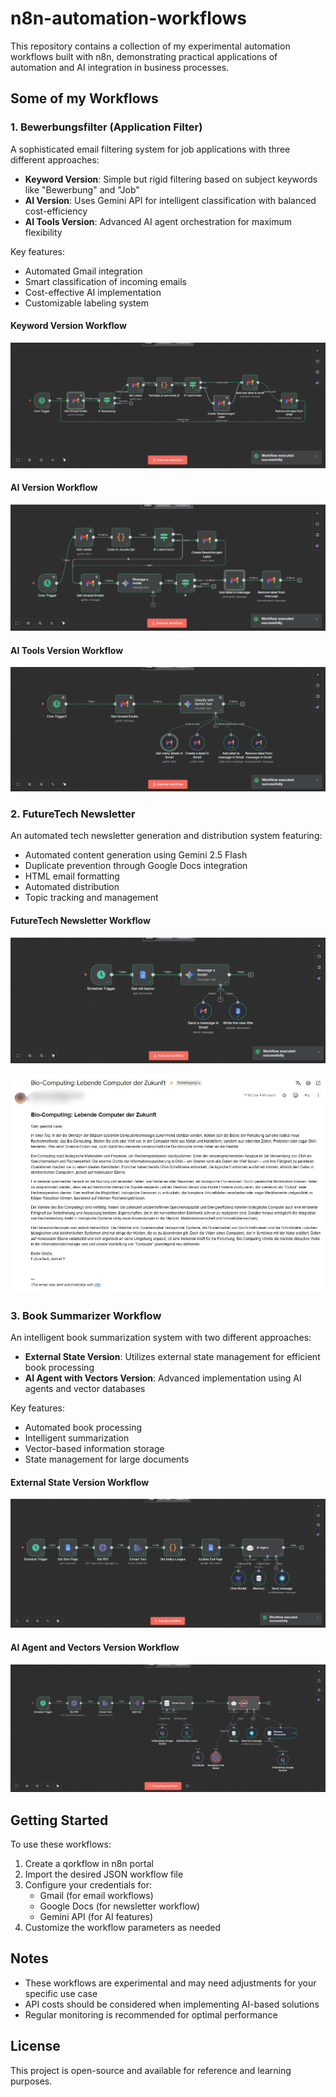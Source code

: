 # n8n-automation-workflows

This repository contains a collection of my experimental automation workflows built with n8n, demonstrating practical applications of automation and AI integration in business processes.

## Some of my Workflows

### 1. Bewerbungsfilter (Application Filter)
A sophisticated email filtering system for job applications with three different approaches:

- **Keyword Version**: Simple but rigid filtering based on subject keywords like "Bewerbung" and "Job"
- **AI Version**: Uses Gemini API for intelligent classification with balanced cost-efficiency
- **AI Tools Version**: Advanced AI agent orchestration for maximum flexibility

Key features:
- Automated Gmail integration
- Smart classification of incoming emails
- Cost-effective AI implementation
- Customizable labeling system

#### Keyword Version Workflow
![Keyword Version Workflow](/Bewerbungsfilter/filtering%20emails%20with%20regex.jpg)

#### AI Version Workflow
![AI Version Workflow](/Bewerbungsfilter/filtering%20emails%20with%20ai.jpg)

#### AI Tools Version Workflow
![AI Tools Version Workflow](/Bewerbungsfilter/filtering%20emails%20with%20ai%20tools.jpg)

### 2. FutureTech Newsletter
An automated tech newsletter generation and distribution system featuring:

- Automated content generation using Gemini 2.5 Flash
- Duplicate prevention through Google Docs integration
- HTML email formatting
- Automated distribution
- Topic tracking and management

#### FutureTech Newsletter Workflow
![FutureTech Newsletter Workflow](/FutureTech_newsletter/FutureTech%20workflow.jpg)

![FutureTech Newsletter Output](/FutureTech_newsletter/example_futureTech%20email.jpeg)


### 3. Book Summarizer Workflow
An intelligent book summarization system with two different approaches:

- **External State Version**: Utilizes external state management for efficient book processing
- **AI Agent with Vectors Version**: Advanced implementation using AI agents and vector databases

Key features:
- Automated book processing
- Intelligent summarization
- Vector-based information storage
- State management for large documents

#### External State Version Workflow
![External State Version](/Book_Summary/Book-Summarizer%20with%20Code%20Node%20and%20Extern%20State.jpg)

#### AI Agent and Vectors Version Workflow
![AI Agent Version](/Book_Summary/Screenshot%202025-10-16%20164011.jpg)


## Getting Started

To use these workflows:

1. Create a qorkflow in n8n portal
2. Import the desired JSON workflow file
3. Configure your credentials for:
   - Gmail (for email workflows)
   - Google Docs (for newsletter workflow)
   - Gemini API (for AI features)
4. Customize the workflow parameters as needed

## Notes

- These workflows are experimental and may need adjustments for your specific use case
- API costs should be considered when implementing AI-based solutions
- Regular monitoring is recommended for optimal performance

## License

This project is open-source and available for reference and learning purposes.